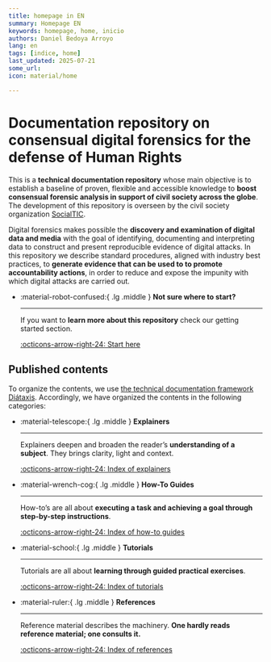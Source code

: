 ```yaml
---
title: homepage in EN 
summary: Homepage EN 
keywords: homepage, home, inicio
authors: Daniel Bedoya Arroyo
lang: en
tags: [indice, home]
last_updated: 2025-07-21
some_url:
icon: material/home

---
```



# Documentation repository on consensual digital forensics for the defense of Human Rights 


This is a **technical documentation repository** whose main objective is to establish a baseline of proven, flexible and accessible knowledge to **boost consensual forensic analysis in support of civil society across the globe**. The development of this repository is overseen by the civil society organization [SocialTIC](https://socialtic.org).

Digital forensics makes possible the **discovery and examination of digital data and media** with the goal of identifying, documenting and interpreting data to construct and present reproducible evidence of digital attacks. In this repository we describe standard procedures, aligned with industry best practices, to **generate evidence that can be used to to promote accountability actions**, in order to reduce and expose the impunity with which digital attacks are carried out. 

<div class="grid cards" markdown>

-   :material-robot-confused:{ .lg .middle } __Not sure where to start?__

    ---

    If you want to **learn more about this repository** check our getting started section.

    [:octicons-arrow-right-24: Start here](../getting-started.html)


</div>

## Published contents

To organize the contents, we use [the technical documentation framework Diátaxis](https://diataxis.fr/). Accordingly, we have organized the contents in the following categories: 


<div class="grid cards" markdown>

-   :material-telescope:{ .lg .middle } __Explainers__

    ---

    Explainers deepen and broaden the reader’s **understanding of a subject**. They brings clarity, light and context. 

    [:octicons-arrow-right-24:   Index of explainers](../en/explainers/)

-   :material-wrench-cog:{ .lg .middle } __How-To Guides__

    ---

    How-to’s are all about **executing a task and achieving a goal through step-by-step instructions**.

    [:octicons-arrow-right-24:   Index of how-to guides](../en/how-tos/)

-   :material-school:{ .lg .middle } __Tutorials__

    ---

    Tutorials are all about **learning through guided practical exercises**. 

    [:octicons-arrow-right-24:   Index of tutorials](../en/tutorials/)

-   :material-ruler:{ .lg .middle } __References__

    ---

    Reference material describes the machinery. **One hardly reads reference material; one consults it.** 

    [:octicons-arrow-right-24:   Index of references](../en/references/)

</div>



